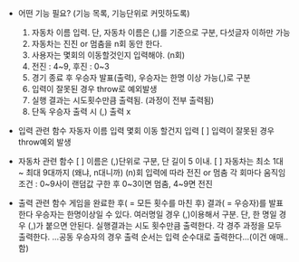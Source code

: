 - 어떤 기능 필요? (기능 목록, 기능단위로 커밋하도록)
    1. 자동차 이름 입력. 단, 자동차 이름은 (,)를 기준으로 구분, 다섯글자 이하만 가능
    2. 자동차는 진진 or 멈춤을 n회 동안 한다.
    3. 사용자는 몇회의 이동할것인지 입력해야. (n회)
    4. 전진 : 4~9, 후진 : 0~3
    5. 경기 종료 후 우승자 발표(출력), 우승자는 한명 이상 가능(,)로 구분
    6. 입력이 잘못된 경우 throw로 예외발생
    7. 실행 결과는 시도횟수만큼 출력됨. (과정이 전부 출력됨)
    8. 단독 우승자 출력 시 (,) 출력 x

- 입력 관련 함수
    자동자 이름 입력
    몇회 이동 할건지 입력
    [ ] 입력이 잘못된 경우 throw예외 발생

- 자동차 관련 함수
    [ ] 이름은 (,)단위로 구분, 단 길이 5 이내.
        [ ] 자동차는 최소 1대 ~ 최대 9대까지 (왜냐, n대니까)
    (n)회 입력에 따라 전진 or 멈춤
    각 회마다 움직임 조건 : 0~9사이 랜덤값 구한 후 0~3이면 멈춤, 4~9면 전진

- 출력 관련 함수
    게임을 완료한 후( = 모든 횟수를 마친 후) 결과( = 우승자)를 발표한다
    우승자는 한명이상일 수 있다. 여러명일 경우 (,)이용해서 구분. 단, 한 명일 경우 (,)가 붙으면 안된다.
    실행결과는 시도 횟수만큼 출력한다. 각 경주 과정을 모두 출력한다.
    ...공동 우승자의 경우 출력 순서는 입력 순수대로 출력한다...(이건 애매..함)
